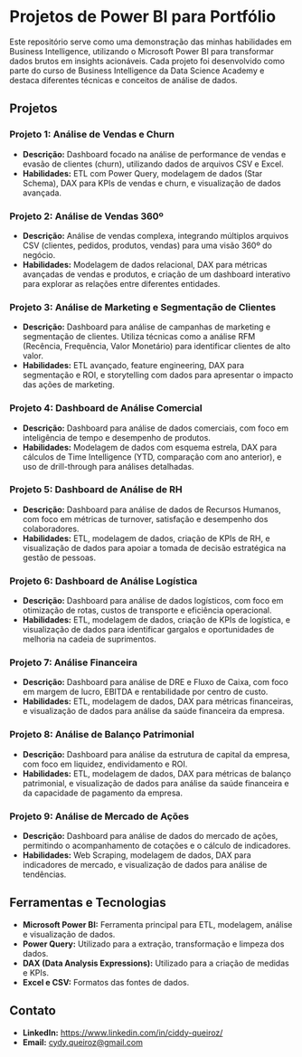 # Projetos de Power BI para Portfólio

Este repositório serve como uma demonstração das minhas habilidades em Business Intelligence, utilizando o Microsoft Power BI para transformar dados brutos em insights acionáveis. Cada projeto foi desenvolvido como parte do curso de Business Intelligence da Data Science Academy e destaca diferentes técnicas e conceitos de análise de dados.

## Projetos

### Projeto 1: Análise de Vendas e Churn
- **Descrição:** Dashboard focado na análise de performance de vendas e evasão de clientes (churn), utilizando dados de arquivos CSV e Excel.
- **Habilidades:** ETL com Power Query, modelagem de dados (Star Schema), DAX para KPIs de vendas e churn, e visualização de dados avançada.

### Projeto 2: Análise de Vendas 360º
- **Descrição:** Análise de vendas complexa, integrando múltiplos arquivos CSV (clientes, pedidos, produtos, vendas) para uma visão 360º do negócio.
- **Habilidades:** Modelagem de dados relacional, DAX para métricas avançadas de vendas e produtos, e criação de um dashboard interativo para explorar as relações entre diferentes entidades.

### Projeto 3: Análise de Marketing e Segmentação de Clientes
- **Descrição:** Dashboard para análise de campanhas de marketing e segmentação de clientes. Utiliza técnicas como a análise RFM (Recência, Frequência, Valor Monetário) para identificar clientes de alto valor.
- **Habilidades:** ETL avançado, feature engineering, DAX para segmentação e ROI, e storytelling com dados para apresentar o impacto das ações de marketing.

### Projeto 4: Dashboard de Análise Comercial
- **Descrição:** Dashboard para análise de dados comerciais, com foco em inteligência de tempo e desempenho de produtos.
- **Habilidades:** Modelagem de dados com esquema estrela, DAX para cálculos de Time Intelligence (YTD, comparação com ano anterior), e uso de drill-through para análises detalhadas.

### Projeto 5: Dashboard de Análise de RH
- **Descrição:** Dashboard para análise de dados de Recursos Humanos, com foco em métricas de turnover, satisfação e desempenho dos colaboradores.
- **Habilidades:** ETL, modelagem de dados, criação de KPIs de RH, e visualização de dados para apoiar a tomada de decisão estratégica na gestão de pessoas.

### Projeto 6: Dashboard de Análise Logística
- **Descrição:** Dashboard para análise de dados logísticos, com foco em otimização de rotas, custos de transporte e eficiência operacional.
- **Habilidades:** ETL, modelagem de dados, criação de KPIs de logística, e visualização de dados para identificar gargalos e oportunidades de melhoria na cadeia de suprimentos.

### Projeto 7: Análise Financeira
- **Descrição:** Dashboard para análise de DRE e Fluxo de Caixa, com foco em margem de lucro, EBITDA e rentabilidade por centro de custo.
- **Habilidades:** ETL, modelagem de dados, DAX para métricas financeiras, e visualização de dados para análise da saúde financeira da empresa.

### Projeto 8: Análise de Balanço Patrimonial
- **Descrição:** Dashboard para análise da estrutura de capital da empresa, com foco em liquidez, endividamento e ROI.
- **Habilidades:** ETL, modelagem de dados, DAX para métricas de balanço patrimonial, e visualização de dados para análise da saúde financeira e da capacidade de pagamento da empresa.

### Projeto 9: Análise de Mercado de Ações
- **Descrição:** Dashboard para análise de dados do mercado de ações, permitindo o acompanhamento de cotações e o cálculo de indicadores.
- **Habilidades:** Web Scraping, modelagem de dados, DAX para indicadores de mercado, e visualização de dados para análise de tendências.

## Ferramentas e Tecnologias

- **Microsoft Power BI:** Ferramenta principal para ETL, modelagem, análise e visualização de dados.
- **Power Query:** Utilizado para a extração, transformação e limpeza dos dados.
- **DAX (Data Analysis Expressions):** Utilizado para a criação de medidas e KPIs.
- **Excel e CSV:** Formatos das fontes de dados.

## Contato

- **LinkedIn:** https://www.linkedin.com/in/ciddy-queiroz/
- **Email:** cydy.queiroz@gmail.com
